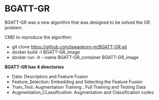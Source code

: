# BGATT-GR
BGATT-GR was a new algorithm that was designed to be solved the GR problem.


CMD to reproduce the algorithm:
- git clone https://github.com/lawankorn-m/BGATT-GR.git
- docker build -t BGATT-GR_image
- docker run -it --name BGATT-GR_container BGATT-GR_image

**BGATT-GR has 4 directories**
- Data: Descriptors and Feature Fusion
- Feature_Selection: Embedding and Selecting the Feature Fusion
- Train_Test: Augmentation Training , Full Training  and Testing Data
- Augmentation_CLassification: Augmentation and Classification codes

